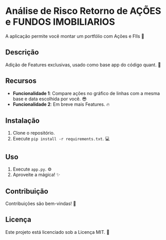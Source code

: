# Análise de Risco Retorno de AÇÕES e FUNDOS IMOBILIARIOS
A aplicação permite você montar um portfólio com Ações e FIIs 🎉

 
## Descrição

Adição de Features exclusivas, usado como base app do código quant. 🚀

## Recursos

- **Funcionalidade 1**: Compare ações no gráfico de linhas com a mesma base e data escolhida por você. 😎
- **Funcionalidade 2**: Em breve mais Features. 🔥

## Instalação

1. Clone o repositório.
2. Execute `pip install -r requirements.txt`. 💻

## Uso

1. Execute `app.py`. ⚙️
2. Aproveite a mágica! ✨

## Contribuição

Contribuições são bem-vindas! 🙌

## Licença

Este projeto está licenciado sob a Licença MIT. 📜
